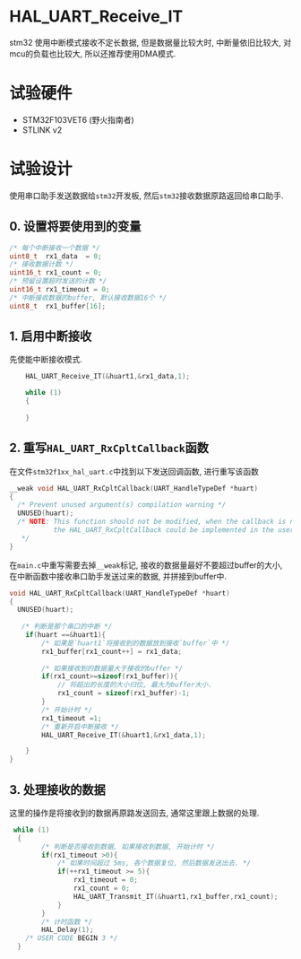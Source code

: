 # HAL_UART_Receive_IT
stm32 使用中断模式接收不定长数据, 但是数据量比较大时, 中断量依旧比较大, 对mcu的负载也比较大, 所以还推荐使用DMA模式.



# 试验硬件

- STM32F103VET6 (野火指南者)
- STLINK v2



# 试验设计

使用串口助手发送数据给`stm32`开发板, 然后`stm32`接收数据原路返回给串口助手.


## 0. 设置将要使用到的变量
``` c
/* 每个中断接收一个数据 */
uint8_t  rx1_data  = 0;
/* 接收数据计数 */
uint16_t rx1_count = 0;
/* 预留设置超时发送的计数 */
uint16_t rx1_timeout = 0;
/* 中断接收数据的buffer, 默认接收数据16个 */
uint8_t  rx1_buffer[16];

```


## 1. 启用中断接收

先使能中断接收模式.
``` c
	HAL_UART_Receive_IT(&huart1,&rx1_data,1);

    while (1)
    {
        
    }
```

## 2. 重写`HAL_UART_RxCpltCallback`函数
在文件`stm32f1xx_hal_uart.c`中找到以下发送回调函数, 进行重写该函数

``` c
__weak void HAL_UART_RxCpltCallback(UART_HandleTypeDef *huart)
{
  /* Prevent unused argument(s) compilation warning */
  UNUSED(huart);
  /* NOTE: This function should not be modified, when the callback is needed,
           the HAL_UART_RxCpltCallback could be implemented in the user file
   */
}
```

在`main.c`中重写需要去掉`__weak`标记, 接收的数据量最好不要超过buffer的大小, 在中断函数中接收串口助手发送过来的数据, 并拼接到buffer中.


``` c
void HAL_UART_RxCpltCallback(UART_HandleTypeDef *huart)
{
  UNUSED(huart);
 
   /* 判断是那个串口的中断 */
	if(huart ==&huart1){
        /* 如果是`huart1`将接收到的数据放到接收`buffer`中 */
		rx1_buffer[rx1_count++] = rx1_data;
		
		/* 如果接收到的数据量大于接收的buffer */
		if(rx1_count>=sizeof(rx1_buffer)){
			// 将超出的长度的大小归位, 最大为buffer大小.
			rx1_count = sizeof(rx1_buffer)-1;
		}
		/* 开始计时 */
		rx1_timeout =1;
		/* 重新开启中断接收 */
        HAL_UART_Receive_IT(&huart1,&rx1_data,1);

	}
}
```

## 3. 处理接收的数据

这里的操作是将接收到的数据再原路发送回去, 通常这里跟上数据的处理.


``` c
 while (1)
  {
        /* 判断是否接收到数据, 如果接收到数据, 开始计时 */
		if(rx1_timeout >0){
            /* 如果时间超过 5ms, 各个数据复位, 然后数据发送出去. */
			if(++rx1_timeout >= 5){
				rx1_timeout = 0;
				rx1_count = 0;
                HAL_UART_Transmit_IT(&huart1,rx1_buffer,rx1_count);
			}
		}
        /* 计时函数 */
		HAL_Delay(1);
    /* USER CODE BEGIN 3 */
  }
```









